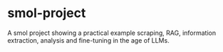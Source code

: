# smol-project
A smol project showing a practical example scraping, RAG, information extraction, analysis and fine-tuning in the age of LLMs.
